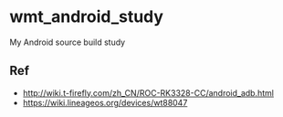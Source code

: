 # wmt_android_study
My Android source build study

## Ref  
* http://wiki.t-firefly.com/zh_CN/ROC-RK3328-CC/android_adb.html  
* https://wiki.lineageos.org/devices/wt88047  
